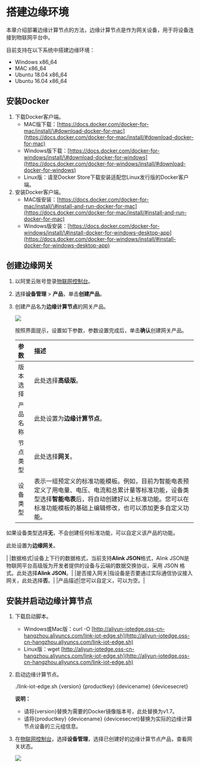 # 搭建边缘环境

本章介绍部署边缘计算节点的方法，边缘计算节点是作为网关设备，用于将设备连接到物联网平台中。

目前支持在以下系统中搭建边缘环境：

* Windows x86\_64
* MAC x86\_64
* Ubuntu 18.04 x86\_64
* Ubuntu 16.04 x86\_64

## 安装Docker <a id="section_ojq_gry_32b .section"></a>

1. 下载Docker客户端。
   * MAC版下载：[https://docs.docker.com/docker-for-mac/install/\#download-docker-for-mac](https://docs.docker.com/docker-for-mac/install/#download-docker-for-mac)
   * Windows版下载：[https://docs.docker.com/docker-for-windows/install/\#download-docker-for-windows](https://docs.docker.com/docker-for-windows/install/#download-docker-for-windows)
   * Linux版：请至Docker Store下载安装适配您Linux发行版的Docker客户端。
2. 安装Docker客户端。
   * MAC版安装：[https://docs.docker.com/docker-for-mac/install/\#install-and-run-docker-for-mac](https://docs.docker.com/docker-for-mac/install/#install-and-run-docker-for-mac)
   * Windows版安装：[https://docs.docker.com/docker-for-windows/install/\#install-docker-for-windows-desktop-app](https://docs.docker.com/docker-for-windows/install/#install-docker-for-windows-desktop-app)

## 创建边缘网关 <a id="section_wzw_3fz_gfb .section"></a>

1. 以阿里云账号登录[物联网控制台](http://iot.console.aliyun.com/)。
2. 选择**设备管理** &gt; **产品**，单击**创建产品**。
3. 创建产品名为**边缘计算节点**的网关产品。

   ![](http://static-aliyun-doc.oss-cn-hangzhou.aliyuncs.com/assets/img/15284/15409895727299_zh-CN.png)

   按照界面提示，设置如下参数，参数设置完成后，单击**确认**创建网关产品。

   | 参数 | 描述 |
   | :--- | :--- |
   | 版本选择 | 此处选择**高级版**。 |
   | 产品名称 | 此处设置为**边缘计算节点**。 |
   | 节点类型 | 此处选择**网关**。 |
   | 设备类型 | 表示一组预定义的标准功能模板。例如，目前为智能电表预定义了用电量、电压、电流和总累计量等标准功能，设备类型选择**智能电表**后，将自动创建好以上标准功能。您可以在标准功能模板的基础上编辑修改，也可以添加更多自定义功能。 |

如果设备类型选择**无**，不会创建任何标准功能，可以自定义该产品的功能。

此处设置为**边缘网关**。

\| \|数据格式\|设备上下行的数据格式，当前支持**Alink JSON**格式，Alink JSON是物联网平台高级版为开发者提供的设备与云端的数据交换协议，采用 JSON 格式。此处选择**Alink JSON**。\| \|是否接入网关\|指设备是否要通过实际通信协议接入网关，此处选择**否**。\| \|产品描述\|您可以自定义，可以为空。\|

## 安装并启动边缘计算节点 <a id="section_ixl_bff_j2b .section"></a>

1. 下载启动脚本。
   * Windows或Mac版：curl -O [http://aliyun-iotedge.oss-cn-hangzhou.aliyuncs.com/link-iot-edge.sh](http://aliyun-iotedge.oss-cn-hangzhou.aliyuncs.com/link-iot-edge.sh)
   * Linux版：wget [http://aliyun-iotedge.oss-cn-hangzhou.aliyuncs.com/link-iot-edge.sh](http://aliyun-iotedge.oss-cn-hangzhou.aliyuncs.com/link-iot-edge.sh)
2. 启动边缘计算节点。

   ./link-iot-edge.sh {version} {productkey} {devicename} {devicesecret}

   **说明：**

   * 请将{version}替换为需要的Docker镜像版本号，此处替换为v1.7。
   * 请将{productkey} {devicename} {devicesecret}替换为实际的边缘计算节点设备的三元组信息。

3. 在[物联网控制台](http://iot.console.aliyun.com/)，选择**设备管理**，选择已创建好的边缘计算节点产品，查看网关状态。

   ![](http://static-aliyun-doc.oss-cn-hangzhou.aliyuncs.com/assets/img/15286/15409895736743_zh-CN.png)

